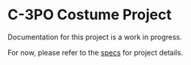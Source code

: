 # C-3PO Costume Project
Documentation for this project is a work in progress.

For now, please refer to the [specs](specs.yaml) for project details.
